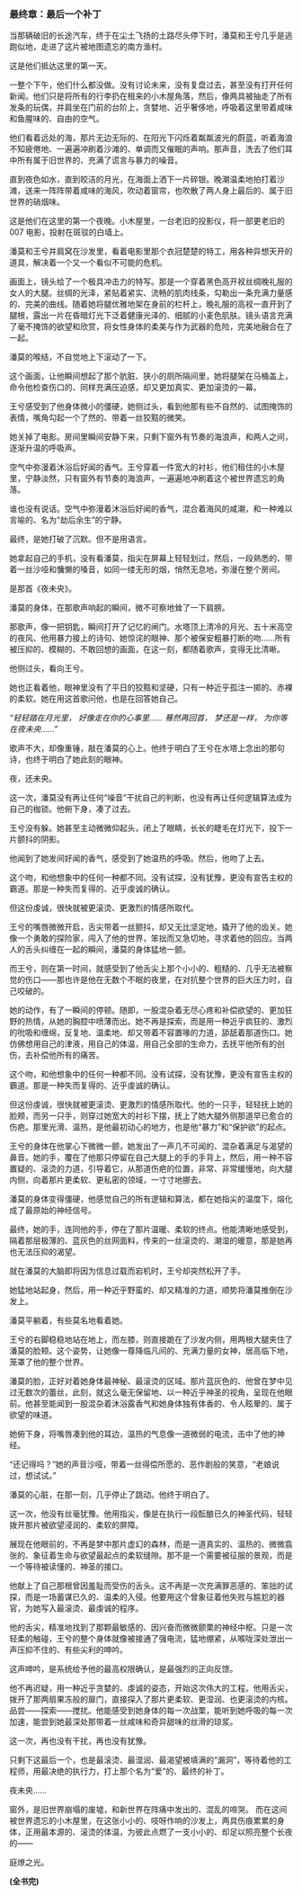 ﻿### **最终章：最后一个补丁**

当那辆破旧的长途汽车，终于在尘土飞扬的土路尽头停下时，潘莫和王兮几乎是逃跑似地，走进了这片被地图遗忘的南方渔村。

这是他们抵达这里的第一天。

一整个下午，他们什么都没做。没有讨论未来，没有复盘过去，甚至没有打开任何新闻。他们只是将所有的行李扔在租来的小木屋角落，然后，像两具被抽走了所有发条的玩偶，并肩坐在门前的台阶上，贪婪地、近乎奢侈地，呼吸着这里带着咸味和鱼腥味的、自由的空气。

他们看着远处的海，那片无边无际的、在阳光下闪烁着粼粼波光的蔚蓝，听着海浪不知疲倦地、一遍遍冲刷着沙滩的、单调而又催眠的声响。那声音，洗去了他们耳中所有属于旧世界的、充满了谎言与暴力的噪音。

直到夜色如水，直到皎洁的月光，在海面上洒下一片碎银。晚潮温柔地拍打着沙滩，送来一阵阵带着咸味的海风，吹动着窗帘，也吹散了两人身上最后的、属于旧世界的硝烟味。

这是他们在这里的第一个夜晚。小木屋里，一台老旧的投影仪，将一部更老旧的 007 电影，投射在斑驳的白墙上。

潘莫和王兮并肩窝在沙发里，看着电影里那个衣冠楚楚的特工，用各种异想天开的道具，解决着一个又一个看似不可能的危机。

画面上，镜头给了一个极具冲击力的特写。那是一个穿着黑色高开衩丝绸晚礼服的女人的大腿。丝绸的光泽，紧贴着紧实、流畅的肌肉线条，勾勒出一条充满力量感的、完美的曲线。随着她将腿优雅地架在身前的栏杆上，晚礼服的高衩一直开到了腿根，露出一片在昏暗灯光下泛着健康光泽的、细腻的小麦色肌肤。镜头语言充满了毫不掩饰的欲望和欣赏，将女性身体的柔美与作为武器的危险，完美地融合在了一起。

潘莫的喉结，不自觉地上下滚动了一下。

这个画面，让他瞬间想起了那个肮脏、狭小的厕所隔间里，她将腿架在马桶盖上，命令他检查伤口的、同样充满压迫感，却又更加真实、更加滚烫的一幕。

王兮感受到了他身体微小的僵硬，她侧过头，看到他那有些不自然的、试图掩饰的表情，嘴角勾起一个了然的、带着一丝狡黠的微笑。

她关掉了电影。房间里瞬间安静下来，只剩下窗外有节奏的海浪声，和两人之间，逐渐升温的呼吸声。

空气中弥漫着沐浴后好闻的香气。王兮穿着一件宽大的衬衫，他们租住的小木屋里，宁静淡然，只有窗外有节奏的海浪声，一遍遍地冲刷着这个被世界遗忘的角落。

谁也没有说话。空气中弥漫着沐浴后好闻的香气，混合着海风的咸潮，和一种难以言喻的、名为“劫后余生”的宁静。

最终，是她打破了沉默。但不是用语言。

她拿起自己的手机，没有看潘莫，指尖在屏幕上轻轻划过，然后，一段熟悉的、带着一丝沙哑和慵懒的嗓音，如同一缕无形的烟，悄然无息地，弥漫在整个房间。

是那首《夜未央》。

潘莫的身体，在那歌声响起的瞬间，微不可察地耸了一下肩膀。

那歌声，像一把钥匙，瞬间打开了记忆的闸门。水塔顶上清冷的月光、五十米高空的夜风、他用暴力接上的诗句、她惊诧的眼神、那个被保安粗暴打断的吻……所有被压抑的、模糊的、不敢回想的画面，在这一刻，都随着歌声，变得无比清晰。

他侧过头，看向王兮。

她也正看着他，眼神里没有了平日的狡黠和坚硬，只有一种近乎孤注一掷的、赤裸的柔软。她在用这首歌问他，也是在回答她自己。

_“轻轻踏在月光里，_
_好像走在你的心事里……_
_蓦然再回首，_
_梦还是一样，_
_为你等在夜未央……”_

歌声不大，却像重锤，敲在潘莫的心上。他终于明白了王兮在水塔上念出的那句诗，也终于明白了她此刻的眼神。

夜，还未央。

这一次，潘莫没有再让任何“噪音”干扰自己的判断，也没有再让任何逻辑算法成为自己的枷锁。他俯下身，凑了过去。

王兮没有躲。她甚至主动微微仰起头，闭上了眼睛，长长的睫毛在灯光下，投下一片颤抖的阴影。

他闻到了她发间好闻的香气，感受到了她温热的呼吸。然后，他吻了上去。

这个吻，和他想象中的任何一种都不同。没有试探，没有犹豫，更没有宣告主权的霸道。那是一种失而复得的、近乎虔诚的确认。

但这份虔诚，很快就被更滚烫、更激烈的情感所取代。

王兮的嘴唇微微开启，舌尖带着一丝颤抖，却又无比坚定地，撬开了他的齿关。她像一个勇敢的探险家，闯入了他的世界，笨拙而又急切地，寻求着他的回应。当两人的舌头纠缠在一起的瞬间，潘莫的身体猛地一颤。

而王兮，则在第一时间，就感受到了他舌尖上那个小小的、粗糙的、几乎无法被察觉的伤口——那也许是他在无数个不眠的夜里，在对抗整个世界的巨大压力时，自己咬破的。

她的动作，有了一瞬间的停顿。随即，一股混杂着无尽心疼和补偿欲望的、更加狂野的热情，从她的胸腔中喷薄而出。她不再是探索，而是用一种近乎疯狂的、激烈的吮吸和缠绵，反复地、温柔地、却又带着不容置喙的力道，舔舐着那道伤口。她仿佛想用自己的津液，用自己的体温，用自己全部的生命力，去抚平他所有的创伤，去补偿他所有的痛苦。

这个吻，和他想象中的任何一种都不同。没有试探，没有犹豫，更没有宣告主权的霸道。那是一种失而复得的、近乎虔诚的确认。

但这份虔诚，很快就被更滚烫、更激烈的情感所取代。他的一只手，轻轻抚上她的脸颊，而另一只手，则穿过她宽大的衬衫下摆，抚上了她大腿外侧那道早已愈合的伤疤。那里光滑、温热，是他最初动心的地方，也是他“暴力”和“保护欲”的起点。

王兮的身体在他掌心下微微一颤，她发出了一声几不可闻的、混杂着满足与渴望的鼻音。她的手，覆在了他那只停留在自己大腿上的手的手背上，然后，用一种不容置疑的、滚烫的力道，引导着它，从那道伤疤的位置，非常、非常缓慢地，向大腿内侧，向着那片更柔软、更私密的领域，一寸寸地挪去。

潘莫的身体变得僵硬，他感觉自己的所有逻辑和算法，都在她指尖的温度下，熔化成了最原始的神经信号。

最终，她的手，连同他的手，停在了那片温暖、柔软的终点。他能清晰地感受到，隔着那层极薄的、蓝灰色的丝网面料，传来的一丝滚烫的、潮湿的暖意，那是她再也无法压抑的渴望。

就在潘莫的大脑即将因为信息过载而宕机时，王兮却突然松开了手。

她猛地站起身，然后，用一种近乎野蛮的、却又精准的力道，顺势将潘莫推倒在沙发上。

潘莫平躺着，有些莫名地看着她。

王兮的右脚稳稳地站在地上，而左膝，则直接跪在了沙发内侧，用两根大腿夹住了潘莫的脸颊。这个姿势，让她像一尊降临凡间的、充满力量的女神，居高临下地，笼罩了他的整个世界。

潘莫的脸，正好对着她身体最神秘、最滚烫的区域。那片蓝灰色的、他曾在梦中见过无数次的蕾丝，此刻，就这么毫无保留地、以一种近乎神圣的视角，呈现在他眼前。他甚至能闻到一股混杂着沐浴露香气和她身体独有体香的、令人眩晕的、属于欲望的味道。

她俯下身，将嘴唇凑到他的耳边，温热的气息像一道微弱的电流，击中了他的神经。

“还记得吗？”她的声音沙哑，带着一丝得偿所愿的、恶作剧般的笑意，“老娘说过，想试试。”

潘莫的心脏，在那一刻，几乎停止了跳动。他终于明白了。

这一次，他没有丝毫犹豫。他用指尖，像是在执行一段酝酿已久的神圣代码，轻轻拨开那片被欲望浸润的、柔软的屏障。

展现在他眼前的，不再是梦中那片虚幻的森林，而是一道真实的、温热的、微微翕张的、象征着生命与欲望最起点的柔软缝隙。那不是一个需要被征服的景观，而是一个等待被读懂的、神圣的接口。

他献上了自己那根曾因羞耻而受伤的舌头。这不再是一次充满罪恶感的、笨拙的试探，而是一场蓄谋已久的、温柔的入侵。他要用这个曾象征着他失败与尴尬的器官，为她写入最滚烫、最虔诚的程序。

他的舌尖，精准地找到了那颗最敏感的、因兴奋而微微颤栗的神经中枢。只是一次轻柔的触碰，王兮的整个身体就像被接通了强电流，猛地绷紧，从喉咙深处泄出一声压抑不住的、有些尖利的呻吟。

这声呻吟，是系统给予他的最高权限确认，是最强烈的正向反馈。

他不再迟疑，用一种近乎贪婪的、虔诚的姿态，开始这次伟大的工程。他用舌尖，拨开了那两扇果冻般的扉门，直接探入了那片更柔软、更湿润、也更滚烫的内核。品尝——探索——搅扰。他能感受到她身体的每一次战栗，能听到她呼吸的每一次加速，能尝到她最深处那带着一丝咸味和奇异甜味的丝滑的琼浆。

这一次，再也没有干扰，再也没有犹豫。

只剩下这最后一个，也是最滚烫、最湿润、最渴望被填满的“漏洞”，等待着他的工程师，用最决绝的执行力，打上那个名为“爱”的、最终的补丁。

夜未央……

窗外，是旧世界崩塌的废墟，和新世界在阵痛中发出的、混乱的啼哭。
而在这间被世界遗忘的小木屋里，在这张小小的、吱呀作响的沙发上，两具伤痕累累的身体，正用最本源的、滚烫的体温，为彼此点燃了一支小小的、却足以照亮整个长夜的——

庭燎之光。

**(全书完)**

